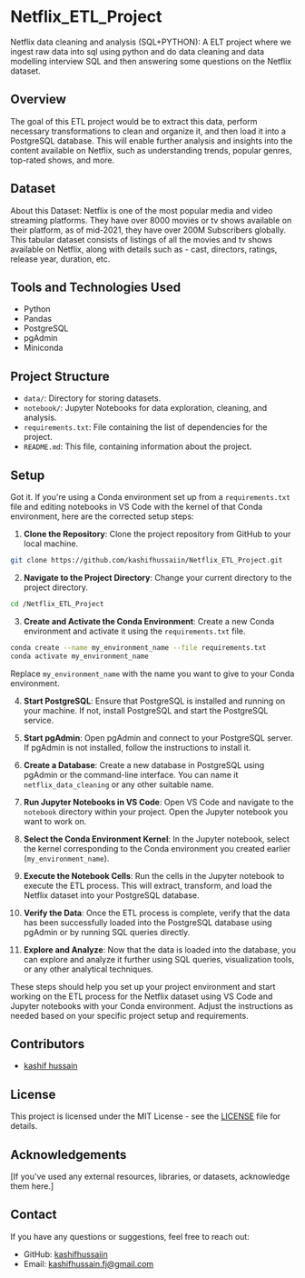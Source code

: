 # Netflix_ETL_Project
Netflix data cleaning and analysis (SQL+PYTHON): A ELT project where we ingest raw data into sql using python and do data cleaning and data modelling interview SQL and then answering some questions on the Netflix dataset.

## Overview

The goal of this ETL project would be to extract this data, perform necessary transformations to clean and organize it, and then load it into a PostgreSQL database. This will enable further analysis and insights into the content available on Netflix, such as understanding trends, popular genres, top-rated shows, and more.

## Dataset

About this Dataset: Netflix is one of the most popular media and video streaming platforms. They have over 8000 movies or tv shows available on their platform, as of mid-2021, they have over 200M Subscribers globally. This tabular dataset consists of listings of all the movies and tv shows available on Netflix, along with details such as - cast, directors, ratings, release year, duration, etc.

## Tools and Technologies Used

- Python
- Pandas
- PostgreSQL
- pgAdmin
- Miniconda 

## Project Structure

- `data/`: Directory for storing datasets.
- `notebook/`: Jupyter Notebooks for data exploration, cleaning, and analysis.
- `requirements.txt`: File containing the list of dependencies for the project.
- `README.md`: This file, containing information about the project.

## Setup

Got it. If you're using a Conda environment set up from a `requirements.txt` file and editing notebooks in VS Code with the kernel of that Conda environment, here are the corrected setup steps:

1. **Clone the Repository**: Clone the project repository from GitHub to your local machine.

```bash
git clone https://github.com/kashifhussaiin/Netflix_ETL_Project.git
```

2. **Navigate to the Project Directory**: Change your current directory to the project directory.

```bash
cd /Netflix_ETL_Project
```

3. **Create and Activate the Conda Environment**: Create a new Conda environment and activate it using the `requirements.txt` file.

```bash
conda create --name my_environment_name --file requirements.txt
conda activate my_environment_name
```

Replace `my_environment_name` with the name you want to give to your Conda environment.

4. **Start PostgreSQL**: Ensure that PostgreSQL is installed and running on your machine. If not, install PostgreSQL and start the PostgreSQL service.

5. **Start pgAdmin**: Open pgAdmin and connect to your PostgreSQL server. If pgAdmin is not installed, follow the instructions to install it.

6. **Create a Database**: Create a new database in PostgreSQL using pgAdmin or the command-line interface. You can name it `netflix_data_cleaning` or any other suitable name.

7. **Run Jupyter Notebooks in VS Code**: Open VS Code and navigate to the `notebook` directory within your project. Open the Jupyter notebook you want to work on.

8. **Select the Conda Environment Kernel**: In the Jupyter notebook, select the kernel corresponding to the Conda environment you created earlier (`my_environment_name`).

9. **Execute the Notebook Cells**: Run the cells in the Jupyter notebook to execute the ETL process. This will extract, transform, and load the Netflix dataset into your PostgreSQL database.

10. **Verify the Data**: Once the ETL process is complete, verify that the data has been successfully loaded into the PostgreSQL database using pgAdmin or by running SQL queries directly.

11. **Explore and Analyze**: Now that the data is loaded into the database, you can explore and analyze it further using SQL queries, visualization tools, or any other analytical techniques.

These steps should help you set up your project environment and start working on the ETL process for the Netflix dataset using VS Code and Jupyter notebooks with your Conda environment. Adjust the instructions as needed based on your specific project setup and requirements.


## Contributors

- [kashif hussain](https://github.com/kashifhussaiin)


## License

This project is licensed under the MIT License - see the [LICENSE](LICENSE) file for details.


## Acknowledgements

[If you've used any external resources, libraries, or datasets, acknowledge them here.]

## Contact

If you have any questions or suggestions, feel free to reach out:

- GitHub: [kashifhussaiin](https://github.com/kashifhussaiin)
- Email: kashifhussain.fj@gmail.com
```
